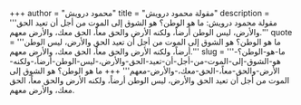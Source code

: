 +++
author = "محمود درويش"
title = "مقولة محمود درويش"
description = '''مقولة محمود درويش: ما هو الوطن؟ هو الشوق إلى الموت من أجل أن تعيد الحق والأرض، ليس الوطن أرضاً، ولكنه الأرض والحق معاً، الحق معك، والأرض معهم.'''
quote = '''ما هو الوطن؟ هو الشوق إلى الموت من أجل أن تعيد الحق والأرض، ليس الوطن أرضاً، ولكنه الأرض والحق معاً، الحق معك، والأرض معهم.'''
slug = '''ما-هو-الوطن؟-هو-الشوق-إلى-الموت-من-أجل-أن-تعيد-الحق-والأرض،-ليس-الوطن-أرضاً،-ولكنه-الأرض-والحق-معاً،-الحق-معك،-والأرض-معهم'''
+++
ما هو الوطن؟ هو الشوق إلى الموت من أجل أن تعيد الحق والأرض، ليس الوطن أرضاً، ولكنه الأرض والحق معاً، الحق معك، والأرض معهم.
